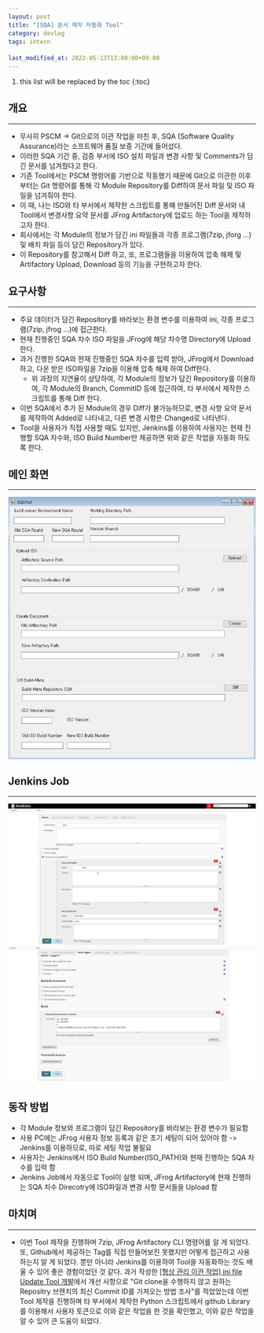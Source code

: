 ```yaml
---
layout: post
title: "[SQA] 문서 제작 자동화 Tool"
category: devlog
tags: intern

last_modified_at: 2022-05-13T13:00:00+09:00
---
```


1. this list will be replaced by the toc
{:toc}

## 개요
---
+ 무사히 PSCM -> Git으로의 이관 작업을 마친 후, SQA (Software Quality Assurance)라는 소프트웨어 품질 보증 기간에 들어섰다.
+ 이러한 SQA 기간 중, 검증 부서에 ISO 설치 파일과 변경 사항 및 Comments가 담긴 문서를 넘겨줬다고 한다.
+ 기존 Tool에서는 PSCM 명령어를 기반으로 작동했기 때문에 Git으로 이관한 이후부터는 Git 명령어를 통해 각 Module Repository를 Diff하여 문서 파일 및 ISO 파일을 넘겨줘야 한다.
+ 이 때, 나는 ISO와 타 부서에서 제작한 스크립트를 통해 만들어진 Diff 문서와 내 Tool에서 변경사항 요약 문서를 JFrog Artifactory에 업로드 하는 Tool을 제작하고자 한다.
+ 회사에서는 각 Module의 정보가 담긴 ini 파일들과 각종 프로그램(7zip, jforg ...) 및 배치 파일 등이 담긴 Repository가 있다.
+ 이 Repository를 참고해서 Diff 하고, 또, 프로그램들을 이용하여 압축 해제 및 Artifactory Upload, Download 등의 기능을 구현하고자 한다.

## 요구사항
---
+ 주요 데이터가 담긴 Repository를 바라보는 환경 변수를 이용하여 ini, 각종 프로그램(7zip, jfrog ...)에 접근한다.
+ 현재 진행중인 SQA 차수 ISO 파일을 JFrog에 해당 차수명 Directory에 Upload 한다.
+ 과거 진행한 SQA와 현재 진행중인 SQA 차수를 입력 받아, JFrog에서 Download하고, 다운 받은 ISO파일을 7zip을 이용해 압축 해제 하여 Diff한다.
    + 위 과정의 지연율이 상당하여, 각 Module의 정보가 담긴 Repository를 이용하여, 각 Module의 Branch, CommitID 등에 접근하여, 타 부서에서 제작한 스크립트를 통해 Diff 한다.
+ 이번 SQA에서 추가 된 Module의 경우 Diff가 불가능하므로, 변경 사항 요약 문서를 제작하여 Added로 나타내고, 다른 변경 사항은 Changed로 나타낸다.
+ Tool을 사용자가 직접 사용할 때도 있지만, Jenkins를 이용하여 사용자는 현재 진행할 SQA 차수와, ISO Build Number만 제공하면 위와 같은 작업을 자동화 하도록 한다.

## 메인 화면
---
<img src="/assets/img/post-img/intern/2022-05-12-intern-8/SQATool.jpg" width=600>

## Jenkins Job
---
<img src="/assets/img/post-img/intern/2022-05-12-intern-8/Jenkins_job.jpg" width=600>
<img src="/assets/img/post-img/intern/2022-05-12-intern-8/Jenkins_job2.jpg" width=600>


## 동작 방법
+ 각 Module 정보와 프로그램이 담긴 Repository를 바라보는 환경 변수가 필요함
+ 사용 PC에는 JFrog 사용자 정보 등록과 같은 초기 세팅이 되어 있어야 함 -> Jenkins를 이용하므로, 따로 세팅 작업 불필요
+ 사용자는 Jenkins에서 ISO Build Number(ISO_PATH)와 현재 진행하는 SQA 차수를 입력 함
+ Jenkins Job에서 자동으로 Tool이 실행 되며, JFrog Artifactory에 현재 진행하는 SQA 차수 Direcotry에 ISO파일과 변경 사항 문서들을 Upload 함

## 마치며
---
+ 이번 Tool 제작을 진행하며 7zip, JFrog Artifactory CLI 명령어를 알 게 되었다. 또, Github에서 제공하는 Tag를 직접 만들어보진 못했지만 어떻게 접근하고 사용하는지 알 게 되었다. 뿐만 아니라 Jenkins를 이용하여 Tool을 자동화하는 것도 배울 수 있어 좋은 경험이었던 것 같다. 과거 작성한 [[형상 관리 이관 작업] ini file Update Tool 개발](https://inseonyun.github.io/devlog/2022/05/03/intern-5.html)에서 개선 사항으로 "Git clone을 수행하지 않고 원하는 Repositry 브렌치의 최신 Commit ID를 가져오는 방법 조사"를 적었었는데 이번 Tool 제작을 진행하며 타 부서에서 제작한 Python 스크립트에서 github Library를 이용해서 사용자 토큰으로 이와 같은 작업을 한 것을 확인했고, 이와 같은 작업을 알 수 있어 큰 도움이 되었다.